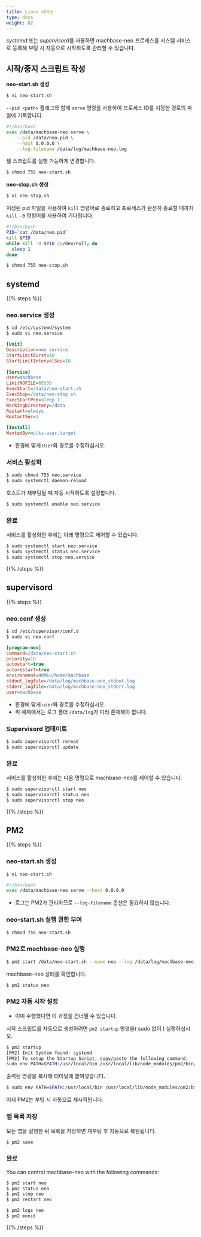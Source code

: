 ```yaml
---
title: Linux 서비스
type: docs
weight: 82
---
```


*systemd* 또는 *supervisord*를 사용하면 machbase-neo 프로세스를 시스템 서비스로 등록해 부팅 시 자동으로 시작하도록 관리할 수 있습니다.

## 시작/중지 스크립트 작성

**neo-start.sh 생성**

```sh
$ vi neo-start.sh
```

`--pid <path>` 플래그와 함께 `serve` 명령을 사용하여 프로세스 ID를 지정한 경로의 파일에 기록합니다.

```sh {{linenos=table}}
#!/bin/bash
exec /data/machbase-neo serve \
    --pid /data/neo.pid \
    --host 0.0.0.0 \
    --log-filename /data/log/machbase-neo.log
```

쉘 스크립트를 실행 가능하게 변경합니다.

```sh
$ chmod 755 neo-start.sh
```

**neo-stop.sh 생성**

```sh
$ vi neo-stop.sh
```

저정된 pid 파일을 사용하여 `kill` 명령어로 종료하고 프로세스가 완전히 종료할 때까지 `kill -0` 명령어를 사용하여 기다립니다.

```sh  {{linenos=table}}
#!/bin/bash 
PID=`cat /data/neo.pid`
kill $PID
while kill -0 $PID 2>/dev/null; do
  sleep 1
done
```

```sh
$ chmod 755 neo-stop.sh
```

## systemd

{{% steps %}}

### neo.service 생성

```sh
$ cd /etc/systemd/system
$ sudo vi neo.service
```

```ini  {{linenos=table}}
[Unit]   
Description=neo service   
StartLimitBurst=10   
StartLimitIntervalSec=10   
  
[Service]   
User=machbase   
LimitNOFILE=65535   
ExecStart=/data/neo-start.sh
ExecStop=/data/neo-stop.sh
ExecStartPre=sleep 2   
WorkingDirectory=/data   
Restart=always   
RestartSec=1   
  
[Install]   
WantedBy=multi-user.target   
```

* 환경에 맞게 `User`와 경로를 수정하십시오.

### 서비스 활성화

```sh
$ sudo chmod 755 neo.service
$ sudo systemctl daemon-reload
```

호스트가 재부팅될 때 자동 시작하도록 설정합니다.

```sh
$ sudo systemctl enable neo.service
```

### 완료

서비스를 활성화한 후에는 아래 명령으로 제어할 수 있습니다.

```sh
$ sudo systemctl start neo.service
$ sudo systemctl status neo.service
$ sudo systemctl stop neo.service
```
{{% /steps %}}

## supervisord

{{% steps %}}

### neo.conf 생성

```sh
$ cd /etc/supervisor/conf.d
$ sudo vi neo.conf
```

```ini  {{linenos=table}}
[program:neo]
command=/data/neo-start.sh
priority=10   
autostart=true   
autorestart=true   
environment=HOME=/home/machbase   
stdout_logfile=/data/log/machbase-neo_stdout.log   
stderr_logfile=/data/log/machbase-neo_stderr.log   
user=machbase   
```

* 환경에 맞게 `user`와 경로를 수정하십시오.
* 위 예제에서는 로그 폴더 `/data/log`가 미리 존재해야 합니다.

### Supervisord 업데이트

```sh
$ sudo supervisorctl reread
$ sudo supervisorctl update
```

### 완료

서비스를 활성화한 후에는 다음 명령으로 machbase-neo를 제어할 수 있습니다.
```sh
$ sudo supervisorctl start neo
$ sudo supervisorctl status neo
$ sudo supervisorctl stop neo
```

{{% /steps %}}

## PM2

{{% steps %}}

### neo-start.sh 생성

```sh
$ vi neo-start.sh
```

```sh  {{linenos=table}}
#!/bin/bash
exec /data/machbase-neo serve --host 0.0.0.0
```
* 로그는 PM2가 관리하므로 `--log-filename` 옵션은 필요하지 않습니다.

### neo-start.sh 실행 권한 부여

```sh
$ chmod 755 neo-start.sh
```

### PM2로 machbase-neo 실행

```sh
$ pm2 start /data/neo-start.sh --name neo --log /data/log/machbase-neo.log
```

machbase-neo 상태를 확인합니다.
```sh
$ pm2 status neo
```

### PM2 자동 시작 설정

* 이미 수행했다면 이 과정을 건너뛸 수 있습니다.

시작 스크립트를 자동으로 생성하려면 `pm2 startup` 명령을( sudo 없이 ) 실행하십시오.
```sh
$ pm2 startup
[PM2] Init System found: systemd
[PM2] To setup the Startup Script, copy/paste the following command:
sudo env PATH=$PATH:/usr/local/bin /usr/local/lib/node_modules/pm2/bin/pm2 startup systemd -u machbase --hp /home/machbase
```

출력된 명령을 복사해 터미널에 붙여넣습니다.
```sh  {{linenos=table}}
$ sudo env PATH=$PATH:/usr/local/bin /usr/local/lib/node_modules/pm2/bin/pm2 startup systemd -u machbase --hp /home/machbase
```
이제 PM2는 부팅 시 자동으로 재시작됩니다.

### 앱 목록 저장

모든 앱을 실행한 뒤 목록을 저장하면 재부팅 후 자동으로 복원됩니다.
```sh
$ pm2 save
```

### 완료

You can control machbase-neo with the following commands:

```sh
$ pm2 start neo
$ pm2 status neo
$ pm2 stop neo
$ pm2 restart neo

$ pm2 logs neo
$ pm2 monit
```

{{% /steps %}}
